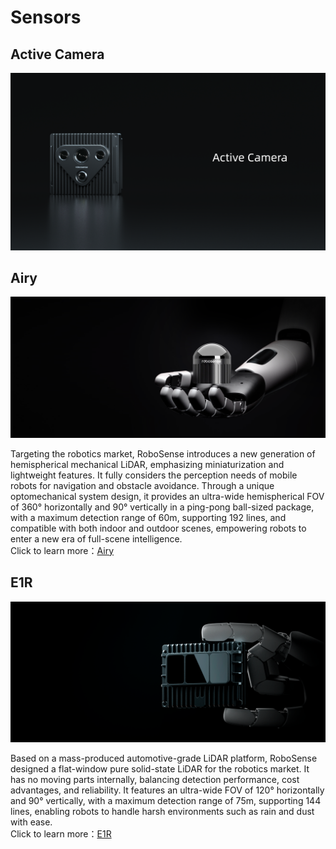 # Sensors
## Active Camera  
![Airy](../image/active_camera.PNG)  


## Airy
![Airy](../image/Airy.png)

Targeting the robotics market, RoboSense introduces a new generation of hemispherical mechanical LiDAR, emphasizing miniaturization and lightweight features. It fully considers the perception needs of mobile robots for navigation and obstacle avoidance. Through a unique optomechanical system design, it provides an ultra-wide hemispherical FOV of 360° horizontally and 90° vertically in a ping-pong ball-sized package, with a maximum detection range of 60m, supporting 192 lines, and compatible with both indoor and outdoor scenes, empowering robots to enter a new era of full-scene intelligence.  
Click to learn more：[Airy](https://www.robosense.ai/rslidar/Airy)

## E1R
![E1R](../image/E1R.png)

Based on a mass-produced automotive-grade LiDAR platform, RoboSense designed a flat-window pure solid-state LiDAR for the robotics market. It has no moving parts internally, balancing detection performance, cost advantages, and reliability. It features an ultra-wide FOV of 120° horizontally and 90° vertically, with a maximum detection range of 75m, supporting 144 lines, enabling robots to handle harsh environments such as rain and dust with ease.  
Click to learn more：[E1R](https://www.robosense.ai/rslidar/E1R)
